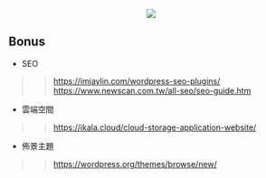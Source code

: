 <p align='center'>
<img src="https://wanteasy.com.tw/wp-content/uploads/WordPress-logotype-alternative.png"/>
</p>

## Bonus
- SEO 
>> https://imjaylin.com/wordpress-seo-plugins/
>> https://www.newscan.com.tw/all-seo/seo-guide.htm

- 雲端空間  
>> https://ikala.cloud/cloud-storage-application-website/

- 佈景主題
>> https://wordpress.org/themes/browse/new/

